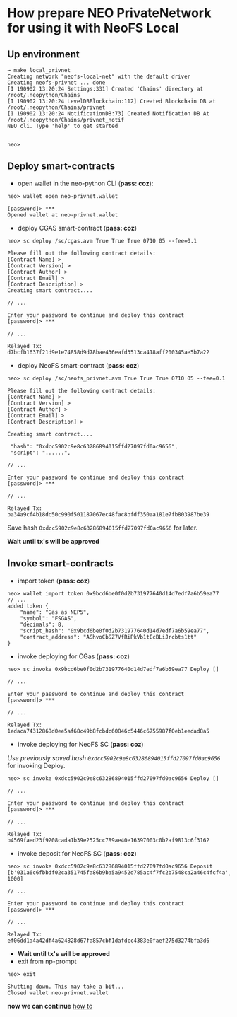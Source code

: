 # How prepare NEO PrivateNetwork for using it with NeoFS Local 

## Up environment
```
→ make local_privnet
Creating network "neofs-local-net" with the default driver
Creating neofs-privnet ... done
[I 190902 13:20:24 Settings:331] Created 'Chains' directory at /root/.neopython/Chains 
[I 190902 13:20:24 LevelDBBlockchain:112] Created Blockchain DB at /root/.neopython/Chains/privnet 
[I 190902 13:20:24 NotificationDB:73] Created Notification DB At /root/.neopython/Chains/privnet_notif 
NEO cli. Type 'help' to get started


neo>
```

## Deploy smart-contracts

- open wallet in the neo-python CLI (**pass: coz**): 
```
neo> wallet open neo-privnet.wallet

[password]> ***
Opened wallet at neo-privnet.wallet
```
- deploy CGAS smart-contract (**pass: coz**)
```
neo> sc deploy /sc/cgas.avm True True True 0710 05 --fee=0.1                 

Please fill out the following contract details:
[Contract Name] >
[Contract Version] >
[Contract Author] >
[Contract Email] >
[Contract Description] >                                                 
Creating smart contract....

// ...

Enter your password to continue and deploy this contract
[password]> ***                                                              

// ...

Relayed Tx: d7bcfb1637f21d9e1e74858d9d78bae436eafd3513ca418aff200345ae5b7a22 
```

- deploy NeoFS smart-contract (**pass: coz**)
```
neo> sc deploy /sc/neofs_privnet.avm True True True 0710 05 --fee=0.1        

Please fill out the following contract details:
[Contract Name] >
[Contract Version] >
[Contract Author] >
[Contract Email] >
[Contract Description] >

Creating smart contract....

 "hash": "0xdcc5902c9e8c63286894015ffd27097fd0ac9656",
 "script": "......",

// ...

Enter your password to continue and deploy this contract
[password]> ***                                                              

// ...

Relayed Tx: ba34a9cf4b18dc50c990f501187067ec48fac8bfdf350aa181e7fb803987be39 
```
Save hash `0xdcc5902c9e8c63286894015ffd27097fd0ac9656` for later.

**Wait until tx's will be approved**

## Invoke smart-contracts

- import token (**pass: coz**)
```
neo> wallet import token 0x9bcd6be0f0d2b731977640d14d7edf7a6b59ea77          
// ...
added token {
    "name": "Gas as NEP5",
    "symbol": "FSGAS",
    "decimals": 8,
    "script_hash": "0x9bcd6be0f0d2b731977640d14d7edf7a6b59ea77",
    "contract_address": "AShvoCbSZ7VfRiPkVb1tEcBLiJrcbts1tt"
}
```
- invoke deploying for CGas (**pass: coz**)
```
neo> sc invoke 0x9bcd6be0f0d2b731977640d14d7edf7a6b59ea77 Deploy []

// ...

Enter your password to continue and deploy this contract
[password]> ***                                                              

// ...

Relayed Tx: 1edaca74312868d0ee5af68c49b8fcbdc60846c5446c6755987f0eb1eedad8a5 
```
- invoke deploying for NeoFS SC (**pass: coz**)

*Use previously saved hash `0xdcc5902c9e8c63286894015ffd27097fd0ac9656`* for invoking Deploy.
```
neo> sc invoke 0xdcc5902c9e8c63286894015ffd27097fd0ac9656 Deploy []

// ...

Enter your password to continue and deploy this contract
[password]> ***

// ...

Relayed Tx: b4569faed23f9208cada1b39e2525cc789ae40e16397003c0b2af9813c6f3162
```
- invoke deposit for NeoFS SC (**pass: coz**)
```
neo> sc invoke 0xdcc5902c9e8c63286894015ffd27097fd0ac9656 Deposit [b'031a6c6fbbdf02ca351745fa86b9ba5a9452d785ac4f7fc2b7548ca2a46c4fcf4a', 1000]

// ...

Enter your password to continue and deploy this contract
[password]> ***

// ...

Relayed Tx: ef06dd1a4a42df4a624828d67fa857cbf1dafdcc4383e0faef275d3274bfa3d6 
```
- **Wait until tx's will be approved**
- exit from np-prompt
```
neo> exit

Shutting down. This may take a bit...
Closed wallet neo-privnet.wallet
```

**now we can continue** [how to](./HOWTO.md)
